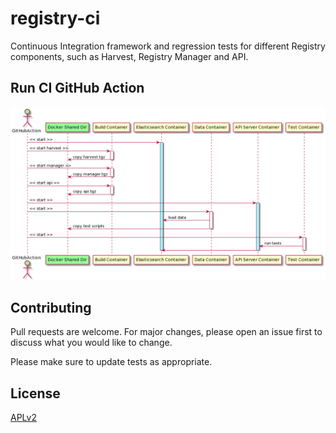 # registry-ci

Continuous Integration framework and regression tests for different Registry components, 
such as Harvest, Registry Manager and API. 

## Run CI GitHub Action

![](docs/run-ci-uml.png)

## Contributing
Pull requests are welcome. For major changes, please open an issue first to discuss what you would like to change.

Please make sure to update tests as appropriate.

## License
[APLv2](https://www.apache.org/licenses/LICENSE-2.0)

